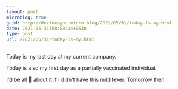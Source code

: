 ```yaml
---
layout: post
microblog: true
guid: http://dezinezync.micro.blog/2021/05/31/today-is-my.html
date: 2021-05-31T08:00:24+0530
type: post
url: /2021/05/31/today-is-my.html
---
```

Today is my last day at my current company. 

Today is also my first day as a partially vaccinated individual. 

I'd be all 🥳 about it if I didn't have this mild fever. Tomorrow then. 
